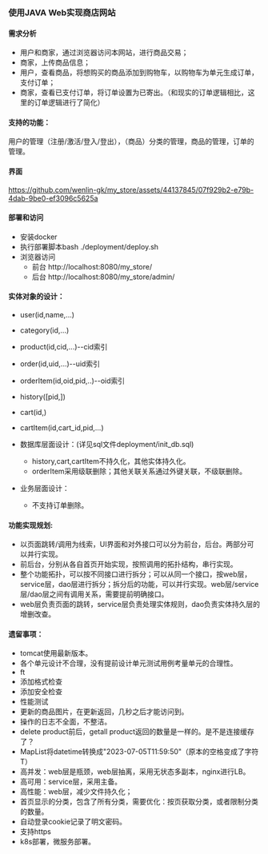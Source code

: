 ### 使用JAVA Web实现商店网站

#### 需求分析
- 用户和商家，通过浏览器访问本网站，进行商品交易；
- 商家，上传商品信息；
- 用户，查看商品，将想购买的商品添加到购物车，以购物车为单元生成订单，支付订单；
- 商家，查看已支付订单，将订单设置为已寄出。（和现实的订单逻辑相比，这里的订单逻辑进行了简化）


#### 支持的功能：
  用户的管理（注册/激活/登入/登出），（商品）分类的管理，商品的管理，订单的管理。


#### 界面
https://github.com/wenlin-gk/my_store/assets/44137845/07f929b2-e79b-4dab-9be0-ef3096c5625a


#### 部署和访问
- 安装docker
- 执行部署脚本bash ./deployment/deploy.sh
- 浏览器访问
  - 前台 http://localhost:8080/my_store/
  - 后台 http://localhost:8080/my_store/admin/


#### 实体对象的设计：
- user(id,name,...)
- category(id,...)
- product(id,cid,...)--cid索引
- order(id,uid,...)--uid索引
- orderItem(id,oid,pid,..)--oid索引

- history([pid,])
- cart(id,)
- cartItem(id,cart_id,pid,...)

- 数据库层面设计：(详见sql文件deployment/init_db.sql)
  - history,cart,cartItem不持久化，其他实体持久化。
  - orderItem采用级联删除；其他关联关系通过外键关联，不级联删除。
- 业务层面设计：
  - 不支持订单删除。


#### 功能实现规划:
- 以页面跳转/调用为线索，UI界面和对外接口可以分为前台，后台。两部分可以并行实现。
- 前后台，分别从各自首页开始实现，按照调用的拓扑结构，串行实现。
- 整个功能拓扑，可以按不同接口进行拆分；可以从同一个接口，按web层，service层，dao层进行拆分；拆分后的功能，可以并行实现。web层/service层/dao层之间有调用关系，需要提前明确接口。
- web层负责页面的跳转，service层负责处理实体规则，dao负责实体持久层的增删改查。


#### 遗留事项：
- tomcat使用最新版本。
- 各个单元设计不合理，没有提前设计单元测试用例考量单元的合理性。
- ft
- 添加格式检查
- 添加安全检查
- 性能测试
- 更新的商品图片，在更新返回，几秒之后才能访问到。
- 操作的日志不全面，不整洁。
- delete product前后，getall product返回的数量是一样的。是不是连接缓存了？
- MapList将datetime转换成"2023-07-05T11:59:50"（原本的空格变成了字符T）
- 高并发：web层是瓶颈，web层抽离，采用无状态多副本，nginx进行LB。
- 高可用：service层，采用主备。
- 高性能：web层，减少文件持久化；
- 首页显示的分类，包含了所有分类，需要优化：按页获取分类，或者限制分类的数量。
- 自动登录cookie记录了明文密码。
- 支持https
- k8s部署，微服务部署。

